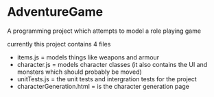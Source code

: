 # AdventureGame

A programming project which attempts to model a role playing game

currently this project contains 4 files 
- items.js = models things like weapons and armour
- character.js = models character classes (it also contains the UI and monsters which should probably be moved)
- unitTests.js = the unit tests and intergration tests for the project
- characterGeneration.html = is the character generation page 